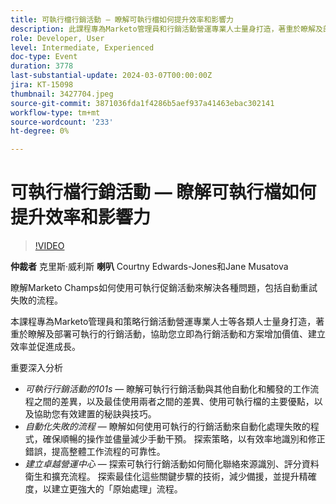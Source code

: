 ```yaml
---
title: 可執行檔行銷活動 — 瞭解可執行檔如何提升效率和影響力
description: 此課程專為Marketo管理員和行銷活動營運專業人士量身打造，著重於瞭解及部署可執行行銷活動，為行銷活動和方案增加價值、建立效率並促進增長。
role: Developer, User
level: Intermediate, Experienced
doc-type: Event
duration: 3778
last-substantial-update: 2024-03-07T00:00:00Z
jira: KT-15098
thumbnail: 3427704.jpeg
source-git-commit: 3871036fda1f4286b5aef937a41463ebac302141
workflow-type: tm+mt
source-wordcount: '233'
ht-degree: 0%

---
```



# 可執行檔行銷活動 — 瞭解可執行檔如何提升效率和影響力

>[!VIDEO](https://video.tv.adobe.com/v/3427704/?learn=on)

**仲裁者** 克里斯·威利斯
**喇叭** Courtny Edwards-Jones和Jane Musatova

瞭解Marketo Champs如何使用可執行促銷活動來解決各種問題，包括自動重試失敗的流程。

本課程專為Marketo管理員和策略行銷活動營運專業人士等各類人士量身打造，著重於瞭解及部署可執行的行銷活動，協助您立即為行銷活動和方案增加價值、建立效率並促進成長。

重要深入分析

* *可執行行銷活動的101s*  — 瞭解可執行行銷活動與其他自動化和觸發的工作流程之間的差異，以及最佳使用兩者之間的差異、使用可執行檔的主要優點，以及協助您有效建置的秘訣與技巧。
* *自動化失敗的流程*  — 瞭解如何使用可執行的行銷活動來自動化處理失敗的程式，確保順暢的操作並儘量減少手動干預。 探索策略，以有效率地識別和修正錯誤，提高整體工作流程的可靠性。
* *建立卓越營運中心*  — 探索可執行行銷活動如何簡化聯絡來源識別、評分資料衛生和擴充流程。 探索最佳化這些關鍵步驟的技術，減少備援，並提升精確度，以建立更強大的「原始處理」流程。